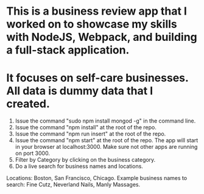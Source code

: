 # This is a business review app that I worked on to showcase my skills with NodeJS, Webpack, and building a full-stack application.

# It focuses on self-care businesses. All data is dummy data that I created. 

1. Issue the command "sudo npm install mongod -g" in the command line.
2. Issue the command "npm install" at the root of the repo.
3. Issue the command  "npm run insert" at the root of the repo.
3. Issue the command "npm start" at the root of the repo. The app will start in your browser at localhost:3000. Make sure not other apps are running on port 3000.
4. Filter by Category by clicking on the business category.
5. Do a live search for business names and locations.

Locations: Boston, San Francisco, Chicago.
Example business names to search: Fine Cutz, Neverland Nails, Manly Massages.

